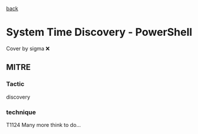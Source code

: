 [back](../index.md)
# System Time Discovery - PowerShell
Cover by sigma :x: 
## MITRE
### Tactic
discovery
### technique
T1124
Many more think to do...